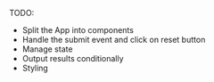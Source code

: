 TODO:
- Split the App into components
- Handle the submit event and click on reset button
- Manage state
- Output results conditionally
- Styling
